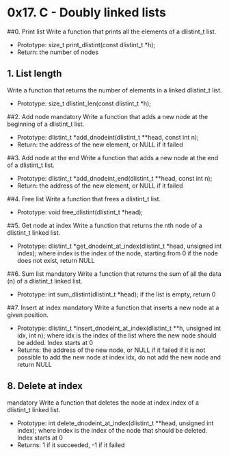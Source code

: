 # 0x17. C - Doubly linked lists
##0. Print list
Write a function that prints all the elements of a dlistint_t list.

- Prototype: size_t print_dlistint(const dlistint_t *h);
- Return: the number of nodes

## 1. List length
Write a function that returns the number of elements in a linked dlistint_t list.

- Prototype: size_t dlistint_len(const dlistint_t *h);

##2. Add node
mandatory
Write a function that adds a new node at the beginning of a dlistint_t list.

- Prototype: dlistint_t *add_dnodeint(dlistint_t **head, const int n);
- Return: the address of the new element, or NULL if it failed


##3. Add node at the end
Write a function that adds a new node at the end of a dlistint_t list.

- Prototype: dlistint_t *add_dnodeint_end(dlistint_t **head, const int n);
- Return: the address of the new element, or NULL if it failed

##4. Free list
Write a function that frees a dlistint_t list.

- Prototype: void free_dlistint(dlistint_t *head);

##5. Get node at index
Write a function that returns the nth node of a dlistint_t linked list.

- Prototype: dlistint_t *get_dnodeint_at_index(dlistint_t *head, unsigned int index);
where index is the index of the node, starting from 0
if the node does not exist, return NULL

##6. Sum list
mandatory
Write a function that returns the sum of all the data (n) of a dlistint_t linked list.

- Prototype: int sum_dlistint(dlistint_t *head);
if the list is empty, return 0


##7. Insert at index
mandatory
Write a function that inserts a new node at a given position.

- Prototype: dlistint_t *insert_dnodeint_at_index(dlistint_t **h, unsigned int idx, int n);
where idx is the index of the list where the new node should be added. Index starts at 0
- Returns: the address of the new node, or NULL if it failed
if it is not possible to add the new node at index idx, do not add the new node and return NULL

## 8. Delete at index
mandatory
Write a function that deletes the node at index index of a dlistint_t linked list.

- Prototype: int delete_dnodeint_at_index(dlistint_t **head, unsigned int index);
where index is the index of the node that should be deleted. Index starts at 0
- Returns: 1 if it succeeded, -1 if it failed

